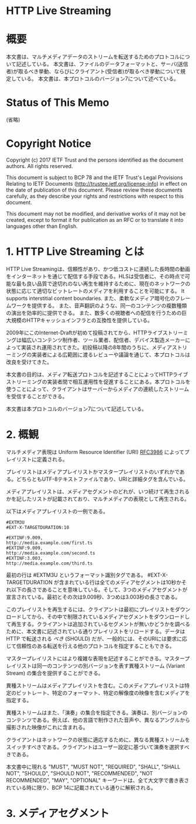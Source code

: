 # HTTP Live Streaming

# 概要

本文書は、マルチメディアデータのストリームを転送するためのプロトコルについて記述している。
本文書は、ファイルのデータフォーマットと、サーバ(送信者)が取るべき挙動、ならびにクライアント(受信者)が取るべき挙動について規定している。
本文書は、本プロトコルのバージョン7について述べている。

# Status of This Memo

(省略)

# Copyright Notice

Copyright (c) 2017 IETF Trust and the persons identified as the document authors.  All rights reserved.

This document is subject to BCP 78 and the IETF Trust's Legal Provisions Relating to IETF Documents (http://trustee.ietf.org/license-info) in effect on the date of publication of this document.  Please review these documents carefully, as they describe your rights and restrictions with respect to this document.

This document may not be modified, and derivative works of it may not be created, except to format it for publication as an RFC or to translate it into languages other than English.

# 1. HTTP Live Streaming とは

HTTP Live Streamingは、信頼性があり、かつ低コストに連続した長時間の動画をインターネットを通じて配信する手段である。HLSは受信者に、その時点で可能な最も良い品質で途切れのない再生を維持するために、現在のネットワークの状態に応じて適切なビットレートのメディアを利用することを可能にする。
It supports interstitial content boundaries.
また、柔軟なメディア暗号化のフレームワークを提供する。
また、音声翻訳のような、同一のコンテンツの複数種類の演出を効率的に提供できる。
また、数多くの視聴者への配信を行うための巨大規模のHTTPキャッシュインフラとの互換性を提供している。

2009年にこのInternet-Draftが初めて投稿されてから、HTTPライブストリーミングは幅広いコンテンツ制作者、ツール業者、配信者、デバイス製造メーカーによって実装され運用されてきた。初投稿以降の8年間のうちに、メディアストリーミングの実装者による広範囲に渡るレビューや議論を通じて、本プロトコルは改良を受けてきた。

本文書の目的は、メディア転送プロトコルを記述することによってHTTPライブストリーミングの実装者間で相互運用性を促進することにある。本プロトコルを使うことによって、クライアントはサーバーからメディアの連続したストリームを受信することができる。

本文書は本プロトコルのバージョン7について記述している。

# 2. 概観

マルチメディア表現は Uniform Resource Identifier (URI) [RFC3986](http://tools.ietf.org/html/rfc3986) によってプレイリストに定義される。

プレイリストはメディアプレイリストかマスタープレイリストのいずれかである。どちらともUTF-8テキストファイルであり、URIと詳細タグを含んでいる。

メディアプレイリストは、メディアセグメントのどれが、いつ続けて再生されるかを記したリストが記載されており、マルチメディアの表現として再生される。

以下はメディアプレイリストの一例である。

```
#EXTM3U
#EXT-X-TARGETDURATION:10

#EXTINF:9.009,
http://media.example.com/first.ts
#EXTINF:9.009,
http://media.example.com/second.ts
#EXTINF:3.003,
http://media.example.com/third.ts
```

最初の行は #EXTM3U というフォーマット識別タグである。 #EXT-X-TARGETDURATION が含まれている行は全てのメディアセグメントは10秒かそれ以下の長さであることを意味している。そして、3つのメディアセグメントが宣言されている。最初とその次は9.009秒、3つめは3.003秒の長さである。

このプレイリストを再生するには、クライアントは最初にプレイリストをダウンロードしてから、その中で制限されているメディアセグメントをダウンロードして再生する。クライアントは追加されているセグメントが無いかどうかを調べるために、本文書に記述されている通りプレイリストをリロードする。データは HTTP で転送される *べき* (SHOULD) だが、一般的には、そのURIには要求に応じて信頼性のある転送を行える他のプロトコルを指定することもできる。

マスタープレイリストにはより複雑な表現を記述することができる。マスタープレイリストは同一のコンテンツの別バージョンを表す異種ストリーム (Variant Stream) の集合を提供することができる。

異種ストリームはメディアプレイリストを含む。このメディアプレイリストは特定のビットレート、特定のフォーマット、特定の解像度の映像を含むメディアを指定する。

異種ストリームはまた、「演奏」の集合を指定できる。演奏は、別バージョンのコンテンツである。例えば、他の言語で制作された音声や、異なるアングルから撮影された映像がこれに含まれる。

クライアントはネットワークの状態に適応するために、異なる異種ストリームをスイッチすべきである。クライアントはユーザー設定に基づいて演奏を選択すべきである。

本文書中に現れる "MUST", "MUST NOT", "REQUIRED", "SHALL", "SHALL NOT", "SHOULD", "SHOULD NOT", "RECOMMENDED", "NOT RECOMMENDED", "MAY", "OPTIONAL" キーワードは、全て大文字で書き表されている時に限り、BCP 14に記載されている通りに解釈される。

# 3. メディアセグメント

